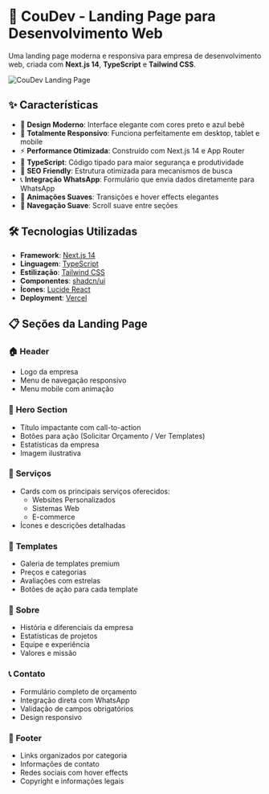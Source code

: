 # 🚀 CouDev - Landing Page para Desenvolvimento Web

Uma landing page moderna e responsiva para empresa de desenvolvimento web, criada com **Next.js 14**, **TypeScript** e **Tailwind CSS**.

![CouDev Landing Page](https://via.placeholder.com/800x400/000000/87CEEB?text=CouDev+Landing+Page)

## ✨ **Características**

- 🎨 **Design Moderno**: Interface elegante com cores preto e azul bebê
- 📱 **Totalmente Responsivo**: Funciona perfeitamente em desktop, tablet e mobile
- ⚡ **Performance Otimizada**: Construído com Next.js 14 e App Router
- 🔧 **TypeScript**: Código tipado para maior segurança e produtividade
- 🎯 **SEO Friendly**: Estrutura otimizada para mecanismos de busca
- 📞 **Integração WhatsApp**: Formulário que envia dados diretamente para WhatsApp
- 🌟 **Animações Suaves**: Transições e hover effects elegantes
- 🔗 **Navegação Suave**: Scroll suave entre seções

## 🛠️ **Tecnologias Utilizadas**

- **Framework**: [Next.js 14](https://nextjs.org/)
- **Linguagem**: [TypeScript](https://www.typescriptlang.org/)
- **Estilização**: [Tailwind CSS](https://tailwindcss.com/)
- **Componentes**: [shadcn/ui](https://ui.shadcn.com/)
- **Ícones**: [Lucide React](https://lucide.dev/)
- **Deployment**: [Vercel](https://vercel.com/)

## 📋 **Seções da Landing Page**

### 🏠 **Header**
- Logo da empresa
- Menu de navegação responsivo
- Menu mobile com animação

### 🎯 **Hero Section**
- Título impactante com call-to-action
- Botões para ação (Solicitar Orçamento / Ver Templates)
- Estatísticas da empresa
- Imagem ilustrativa

### 💼 **Serviços**
- Cards com os principais serviços oferecidos:
  - Websites Personalizados
  - Sistemas Web
  - E-commerce
- Ícones e descrições detalhadas

### 🎨 **Templates**
- Galeria de templates premium
- Preços e categorias
- Avaliações com estrelas
- Botões de ação para cada template

### 👥 **Sobre**
- História e diferenciais da empresa
- Estatísticas de projetos
- Equipe e experiência
- Valores e missão

### 📞 **Contato**
- Formulário completo de orçamento
- Integração direta com WhatsApp
- Validação de campos obrigatórios
- Design responsivo

### 🔗 **Footer**
- Links organizados por categoria
- Informações de contato
- Redes sociais com hover effects
- Copyright e informações legais
